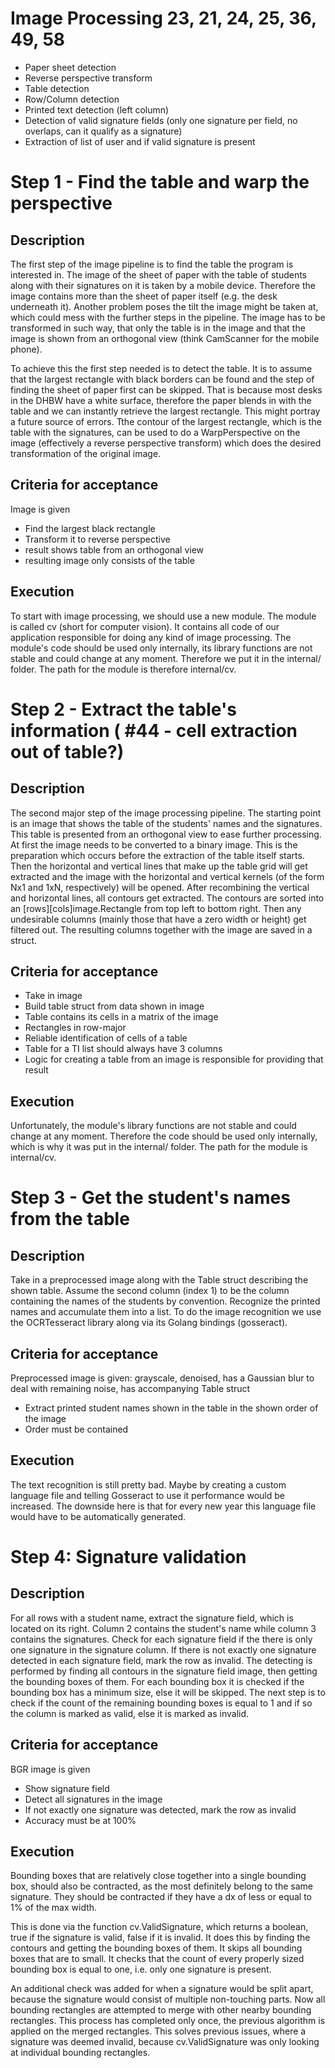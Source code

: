 # Image Processing 23, 21, 24, 25, 36, 49, 58

- Paper sheet detection
- Reverse perspective transform
- Table detection
- Row/Column detection
- Printed text detection (left column)
- Detection of valid signature fields (only one signature per field, no overlaps, can it qualify as a signature)
- Extraction of list of user and if valid signature is present


# Step 1 - Find the table and warp the perspective

## Description

The first step of the image pipeline is to find the table the program is interested in. The image of the sheet of paper with the table of students along with their signatures on it is taken by a mobile device. Therefore the image contains more than the sheet of paper itself (e.g. the desk underneath it).
Another problem poses the tilt the image might be taken at, which could mess with the further steps in the pipeline.
The image has to be transformed in such way, that only the table is in the image and that the image is shown from an orthogonal view (think CamScanner for the mobile phone).

To achieve this the first step needed is to detect the table. It is to assume that the largest rectangle with black borders can be found and the step of finding the sheet of paper first can be skipped. That is because most desks in the DHBW have a white surface, therefore the paper blends in with the table and we can instantly retrieve the largest rectangle. This might portray a future source of errors.
Tthe contour of the largest rectangle, which is the table with the signatures, can be used to do a WarpPerspective on the image (effectively a reverse perspective transform) which does the desired transformation of the original image.

## Criteria for acceptance

Image is given

- Find the largest black rectangle
- Transform it to reverse perspective 
- result shows table from an orthogonal view
- resulting image only consists of the table

## Execution

To start with image processing, we should use a new module. The module is called cv (short for computer vision). It contains all code of our application responsible for doing any kind of image processing.
The module's code should be used only internally, its library functions are not stable and could change at any moment. Therefore we put it in the internal/ folder.
The path for the module is therefore internal/cv.

# Step 2 - Extract the table's information ( \#44 - cell extraction out of table?)

## Description

The second major step of the image processing pipeline. The starting point is an image that shows the table of the students' names and the signatures. This table is presented from an orthogonal view to ease further processing.
At first the image needs to be converted to a binary image. This is the preparation which occurs before the extraction of the table itself starts.
Then the horizontal and vertical lines that make up the table grid will get extracted and the image with the horizontal and vertical kernels (of the form Nx1 and 1xN, respectively) will be opened. After recombining the vertical and horizontal lines, all  contours get extracted.
The contours are sorted into an [rows][cols]image.Rectangle from top left to bottom right. Then any undesirable columns (mainly those that have a zero width or height) get filtered out.
The resulting columns together with the image are saved in a struct.

## Criteria for acceptance

- Take in image
- Build table struct from data shown in image
- Table contains its cells in a matrix of the image
- Rectangles in row-major
- Reliable identification of cells of a table 
- Table for a TI list should always have 3 columns
- Logic for creating a table from an image is responsible for providing that result

## Execution

Unfortunately, the module's library functions are not stable and could change at any moment. Therefore the code should be used only internally, which is why it was put in the internal/ folder. The path for the module is internal/cv.

# Step 3 - Get the student's names from the table

## Description

Take in a preprocessed image along with the Table struct describing the shown table. Assume the second column (index 1) to be the column containing the names of the students by convention. Recognize the printed names and accumulate them into a list.
To do the image recognition we use the OCRTesseract library along via its Golang bindings (gosseract).

## Criteria for acceptance

Preprocessed image is given: grayscale, denoised, has a Gaussian blur to deal with remaining noise, has accompanying Table struct

- Extract printed student names shown in the table in the shown order of the image
- Order must be contained

## Execution

The text recognition is still pretty bad. Maybe by creating a custom language file and telling Gosseract to use it performance would be increased. The downside here is that for every new year this language file would have to be automatically generated.

# Step 4: Signature validation

## Description

For all rows with a student name, extract the signature field, which is located on its right. Column 2 contains the student's name while column 3 contains the signatures. Check for each signature field if the there is only one signature in the signature column. If there is not exactly one signature detected in each signature field, mark the row as invalid.
The detecting is performed by finding all contours in the signature field image, then getting the bounding boxes of them. For each bounding box it is checked if the bounding box has a minimum size, else it will be skipped. The next step is to check if the count of the remaining bounding boxes is equal to 1 and if so the column is marked as valid, else it is marked as invalid.

## Criteria for acceptance

BGR image is given

- Show signature field
- Detect all signatures in the image
- If not exactly one signature was detected, mark the row as invalid
- Accuracy must be at 100%

## Execution

Bounding boxes that are relatively close together into a single bounding box, should also be contracted, as the most definitely belong to the same signature. They should be contracted if they have a dx of less or equal to 1% of the max width.

This is done via the function cv.ValidSignature, which returns a boolean, true if the signature is valid, false if it is invalid.
It does this by finding the contours and getting the bounding boxes of them. It skips all bounding boxes that are to small. It checks that the count of every properly sized bounding box is equal to one, i.e. only one signature is present.

An additional check was added for when a signature would be split apart, because the signature would consist of multiple non-touching parts. Now all bounding rectangles are attempted to merge with other nearby bounding rectangles. This process has completed only once, the previous algorithm is applied on the merged rectangles.
This solves previous issues, where a signature was deemed invalid, because cv.ValidSignature was only looking at individual bounding rectangles.